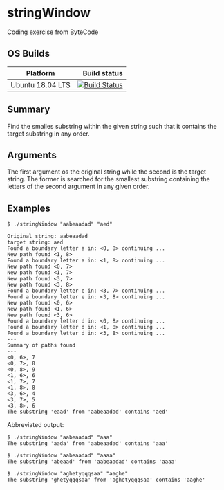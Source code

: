 # stringWindow

Coding exercise from ByteCode

## OS Builds

Platform | Build status
---------|-------------:
Ubuntu 18.04 LTS | [![Build Status](https://travis-ci.com/padames/stringWindow.svg?branch=main)](https://travis-ci.org/padames/stringWindow)

## Summary

Find the smalles substring within the given string such that it contains the target substring in any order.

## Arguments

The first argument os the original string while the second is the target string.
The former is searched for the smallest substring containing the letters of the second argument in any given order.

## Examples


```
$ ./stringWindow "aabeaadad" "aed"

Original string: aabeaadad
target string: aed
Found a boundary letter a in: <0, 8> continuing ...
New path found <1, 8>
Found a boundary letter a in: <1, 8> continuing ...
New path found <0, 7>
New path found <1, 7>
New path found <3, 7>
New path found <3, 8>
Found a boundary letter e in: <3, 7> continuing ...
Found a boundary letter e in: <3, 8> continuing ...
New path found <0, 6>
New path found <1, 6>
New path found <3, 6>
Found a boundary letter d in: <0, 8> continuing ...
Found a boundary letter d in: <1, 8> continuing ...
Found a boundary letter d in: <3, 8> continuing ...
---
Summary of paths found
---
<0, 6>, 7
<0, 7>, 8
<0, 8>, 9
<1, 6>, 6
<1, 7>, 7
<1, 8>, 8
<3, 6>, 4
<3, 7>, 5
<3, 8>, 6
The substring 'eaad' from 'aabeaadad' contains 'aed'
```
Abbreviated output:

```
$ ./stringWindow "aabeaadad" "aaa"
The substring 'aada' from 'aabeaadad' contains 'aaa'
```

```
$ ./stringWindow "aabeaadad" "aaaa"
The substring 'abeaad' from 'aabeaadad' contains 'aaaa'
```

```
$ ./stringWindow "aghetyqqqsaa" "aaghe"
The substring 'ghetyqqqsaa' from 'aghetyqqqsaa' contains 'aaghe'
```
